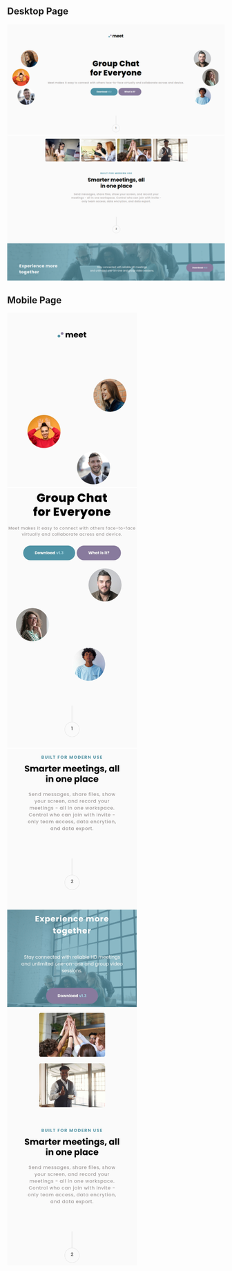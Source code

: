 ## Desktop Page


![Desktop Page](img/HomePageMeet.png)
![Desktop Page2](img/HomePageMeet2.png)


## Mobile Page

<img src="img/MobilepageMeet.jpg" alt="drawing" width="300"/>
<img src="img/MonilePageMeet.jpg" alt="drawing" width="300"/>
<img src="img/MobilePageMeet2.jpg" alt="drawing" width="300"/>

<img src="img/MobilepageMeet4.jpg" alt="drawing" width="300"/>
